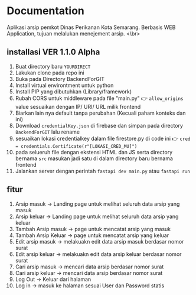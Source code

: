 # Documentation

Aplikasi arsip pemkot Dinas Perikanan Kota Semarang. Berbasis WEB Application, tujuan melalukan menejement arsip. <\br>

installasi VER 1.1.0 Alpha
-
1. Buat directory baru `YOURDIRECT`
2. Lakukan clone pada repo ini
3. Buka pada Directory BackendForGIT
4. Install virtual environtment untuk python
5. Install PIP yang dibutuhkan (Library/framework)
6. Rubah CORS untuk middleware pada file "main.py" 👉 `allow_origins` value sesuaikan dengan IP/ URI/ URL milik frontend 
7. Biarkan lain nya default tanpa perubahan (Kecuali paham konteks dan ini)
8. Download `credentialKey.json` di firebase dan simpan pada directory `BackendForGIT` lalu rename
9. sesuaikan lokasi credentialkey dalam file firestore.py di code ini 👉 `cred = credentials.Certificate(r"[LOKASI_CRED_MU]")`
10. pada selueruh file dengan ekstensi HTML dan JS serta directory bernama `src` masukan jadi satu di dalam directory baru bernama frontend
11. Jalankan server dengan perintah `fastapi dev main.py` atau `fastapi run`

fitur
-
1. Arsip masuk -> Landing page untuk melihat seluruh data arsip yang masuk
2. Arsip keluar -> Landing page untuk melihat seluruh data arsip yang keluar
3. Tambah Arsip masuk -> page untuk mencatat arsip yang masuk
4. Tambah Arsip Keluar -> page untuk mencatat arsip yang keluar
5. Edit arsip masuk -> melakuakn edit data arsip masuk berdasar nomor surat
6. Edit arsip keluar -> melakuakn edit data arsip keluar berdasar nomor surat
7. Cari arsip masuk -> mencari data arsip berdasar nomor surat
8. Cari arsip keluar -> mencari data arsip berdasar nomor surat
9. Log Out -> Keluar dari halaman
10. Log in -> masuk ke halaman sesuai User dan Password statis
